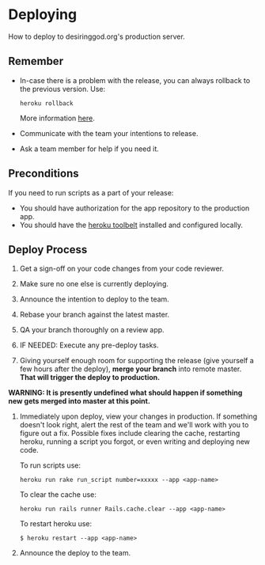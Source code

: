 
# Deploying

How to deploy to desiringgod.org's production server.


## Remember
  - In-case there is a problem with the release, you can always rollback to the previous version.
    Use:

    ```
    heroku rollback
    ```

    More information [here](https://devcenter.heroku.com/articles/releases#rollback).

  - Communicate with the team your intentions to release.

  - Ask a team member for help if you need it.


## Preconditions

If you need to run scripts as a part of your release:
  * You should have authorization for the app repository to the production app.
  * You should have the [heroku toolbelt](https://toolbelt.heroku.com/) installed and configured locally.


## Deploy Process

1. Get a sign-off on your code changes from your code reviewer.

1. Make sure no one else is currently deploying.

1. Announce the intention to deploy to the team.

1. Rebase your branch against the latest master.

1. QA your branch thoroughly on a review app.

1. IF NEEDED: Execute any pre-deploy tasks.

1. Giving yourself enough room for supporting the release (give yourself a few hours after the deploy), **merge
  your branch** into remote master. **That will trigger the deploy to production.**

  **WARNING: It is presently undefined what should happen if something new gets merged into master at this point.**

1.  Immediately upon deploy, view your changes in production. If something doesn't look right, alert the rest of the
    team and we'll work with you to figure out a fix. Possible fixes include clearing the cache, restarting heroku,
    running a script you forgot, or even writing and deploying new code.

    To run scripts use:

    ```
    heroku run rake run_script number=xxxxx --app <app-name>
    ```

    To clear the cache use:

    ```
    heroku run rails runner Rails.cache.clear --app <app-name>
    ```

    To restart heroku use:

    ```
    $ heroku restart --app <app-name>
    ```

1. Announce the deploy to the team.
